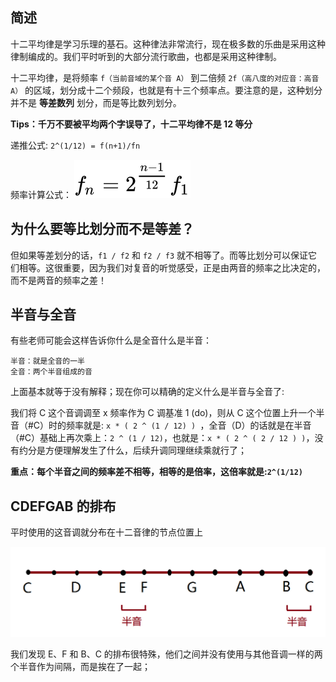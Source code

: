 ## 简述

十二平均律是学习乐理的基石。这种律法非常流行，现在极多数的乐曲是采用这种律制编成的。我们平时听到的大部分流行歌曲，也都是采用这种律制。

十二平均律，是将频率 `f（当前音域的某个音 A）` 到二倍频 `2f（高八度的对应音：高音A）` 的区域，划分成十二个频段，也就是有十三个频率点。要注意的是，这种划分并不是 **等差数列** 划分，而是等比数列划分。

**Tips：千万不要被平均两个字误导了，十二平均律不是 12 等分**

递推公式: `2^(1/12) = f(n+1)/fn`

频率计算公式： <img src="../asset/频率公式.svg" />

## 为什么要等比划分而不是等差？

但如果等差划分的话，`f1 / f2` 和 `f2 / f3` 就不相等了。而等比划分可以保证它们相等。这很重要，因为我们对复音的听觉感受，正是由两音的频率之比决定的，而不是两音的频率之差！

## 半音与全音

有些老师可能会这样告诉你什么是全音什么是半音：

```
半音：就是全音的一半
全音：两个半音组成的音
```

上面基本就等于没有解释；现在你可以精确的定义什么是半音与全音了:

我们将 C 这个音调调至 x 频率作为 C 调基准 1 (do)，则从 C 这个位置上升一个半音（#C）时的频率就是: `x * ( 2 ^ (1 / 12) ) `，全音（D）的话就是在半音（#C）基础上再次乘上：`2 ^ (1 / 12)`，也就是：`x * ( 2 ^ ( 2 / 12 ) )`，没有约分是方便理解发生了什么，后续升调同理继续乘就行了；

**重点：每个半音之间的频率差不相等，相等的是倍率，这倍率就是:`2^(1/12)`**

## CDEFGAB 的排布

平时使用的这音调就分布在十二音律的节点位置上

<img src="../assets/../asset/CDEFGAB.png" />

我们发现 E、F 和 B、C 的排布很特殊，他们之间并没有使用与其他音调一样的两个半音作为间隔，而是挨在了一起；
